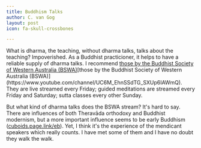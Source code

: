 ```yaml
---
title: Buddhism Talks
author: C. van Gog
layout: post
icon: fa-skull-crossbones

---
```

<p>What is dharma, the teaching, without dharma talks, talks about the teaching? Impoverished. As a Buddhist practicioner, it helps to have a reliable supply of dharma talks. I recommend <a href="https://www.youtube.com/channel/UC6M_EhnSSdTG_SXUp6IAWmQ">those by the Buddhist Society of Western Australia (BSWA)</a>[those by the Buddhist Society of Western Australia (BSWA)](https://www.youtube.com/channel/UC6M_EhnSSdTG_SXUp6IAWmQ). They are live streamed every Friday; guided meditations are streamed every Friday and Saturday; sutta classes every other Sunday.</p>

<p>But what kind of dharma talks does the BSWA stream? It's hard to say. There are influences of both Theravāda orthodoxy and Buddhist modernism, but a more important influence seems to be early Buddhism (<a href="https://cuboids.page.link/eb">cuboids.page.link/eb</a>). Yet, I think it's the experience of the mendicant speakers which really counts. I have met some of them and I have no doubt they walk the walk.</p>

<span class="image left"><img src="{{ 'assets/images/bswa2.png' | relative_url }}" alt="" /></span>
<!--stackedit_data:
eyJoaXN0b3J5IjpbLTEzNDI5OTM5MzldfQ==
-->